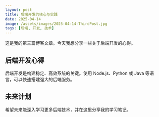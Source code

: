 ```yaml
---
layout: post
title: 后端开发的核心与实践
date: 2025-04-14
image: /assets/images/2025-04-14-ThirdPost.jpg
tags: [后端, 开发, 技术]
---
```


这是我的第三篇博客文章。今天我想分享一些关于后端开发的心得。

## 后端开发心得

后端开发是构建稳定、高效系统的关键。使用 Node.js、Python 或 Java 等语言，可以快速搭建强大的后端服务。

## 未来计划

希望未来能深入学习更多后端技术，并在这里分享我的学习笔记。